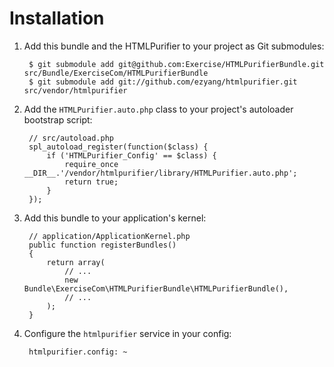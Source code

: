 Installation
============

  1. Add this bundle and the HTMLPurifier to your project as Git submodules:

          $ git submodule add git@github.com:Exercise/HTMLPurifierBundle.git src/Bundle/ExerciseCom/HTMLPurifierBundle
          $ git submodule add git://github.com/ezyang/htmlpurifier.git src/vendor/htmlpurifier

  2. Add the `HTMLPurifier.auto.php` class to your project's autoloader bootstrap script:

          // src/autoload.php
          spl_autoload_register(function($class) {
              if ('HTMLPurifier_Config' == $class) {
                  require_once __DIR__.'/vendor/htmlpurifier/library/HTMLPurifier.auto.php';
                  return true;
              }
          });

  3. Add this bundle to your application's kernel:

          // application/ApplicationKernel.php
          public function registerBundles()
          {
              return array(
                  // ...
                  new Bundle\ExerciseCom\HTMLPurifierBundle\HTMLPurifierBundle(),
                  // ...
              );
          }

  4. Configure the `htmlpurifier` service in your config:

          htmlpurifier.config: ~
